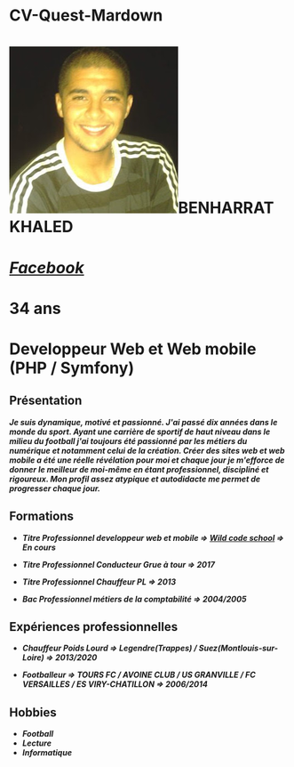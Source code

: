 # CV-Quest-Mardown

# ![Photo Profil](https://github.com/Khaleddwm/CV-Quest-Mardown/blob/master/IMG_0975.JPG)BENHARRAT KHALED
# _[Facebook](https://fr-fr.facebook.com/khaled.benharrat.33)_
# 34 ans
# Developpeur Web et Web mobile (PHP / Symfony)

## **Présentation**

**_Je suis dynamique, motivé et passionné. J'ai passé dix années dans le monde du sport. Ayant une carrière de sportif de haut niveau dans le milieu du football j'ai toujours été passionné par les métiers du numérique et notamment celui de la création. Créer des sites web et web mobile a été une réelle révélation pour moi et chaque jour je m'efforce de donner le meilleur de moi-même en étant professionnel, discipliné et rigoureux. Mon profil assez atypique et autodidacte me permet de progresser chaque jour._**

## **Formations**

* **_Titre Professionnel developpeur web et mobile => [Wild code school](https://www.wildcodeschool.com/fr-FR) => En cours_**

* **_Titre Professionnel Conducteur Grue à tour => 2017_**

* **_Titre Professionnel Chauffeur PL => 2013_**

* **_Bac Professionnel métiers de la comptabilité => 2004/2005_**



## Expériences professionnelles
 
* **_Chauffeur Poids Lourd => Legendre(Trappes) / Suez(Montlouis-sur-Loire) => 2013/2020_**

* **_Footballeur => TOURS FC / AVOINE CLUB / US GRANVILLE / FC VERSAILLES / ES VIRY-CHATILLON => 2006/2014_**

## Hobbies

* **_Football_**
* **_Lecture_**
* **_Informatique_**
